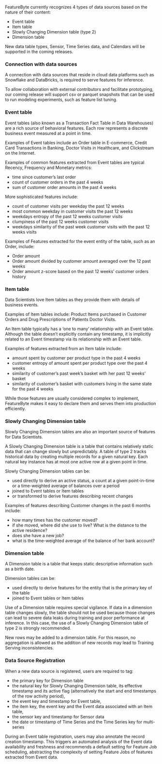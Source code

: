FeatureByte currently recognizes 4 types of data sources based on the nature of their content:

* Event table
* Item table
* Slowly Changing Dimension table (type 2)
* Dimension table

New data table types,  Sensor, Time Series data, and Calendars will be supported in the coming releases.

### Connection with data sources
A connection with data sources that reside in cloud data platforms such as Snowflake and DataBricks, is required to serve features for inference.

To allow collaboration with external contributors and facilitate prototyping, our coming release will support csv or parquet snapshots that can be used to run modeling experiments, such as feature list tuning.


### Event table
Event tables (also known as a Transaction Fact Table in Data Warehouses) are a rich source of behavioral features. Each row represents a discrete business event measured at a point in time.

Examples of Event tables include an Order table in E-commerce, Credit Card Transactions in Banking, Doctor Visits in Healthcare, and Clickstream on the Internet.

Examples of common features extracted from Event tables are typical Recency, Frequency and Monetary metrics:

* time since customer’s last order
* count of customer orders in the past 4 weeks
* sum of customer order amounts in the past 4 weeks

More sophisticated features include:

* count of customer visits per weekday the past 12 weeks
* most common weekday in customer visits the past 12 weeks
* weekdays entropy of the past 12 weeks customer visits
* clumpiness of the past 12 weeks customer visits
* weekdays similarity of the past week customer visits with the past 12 weeks visits

Examples of Features extracted for the event entity of the table, such as an Order, include:

* Order amount
* Order amount divided by customer amount averaged over the 12 past weeks
* Order amount z-score based on the past 12 weeks’ customer orders history

### Item table
Data Scientists love Item tables as they provide them with details of business events.

Examples of Item tables include: Product Items purchased in Customer Orders and Drug Prescriptions of Patients Doctor Visits.

An Item table typically has a ‘one to many’ relationship with an Event table. Although the table doesn’t explicitly contain any timestamp, it is implicitly related to an Event timestamp via its relationship with an Event table.

Examples of features extracted from an Item table include:

* amount spent by customer per product type in the past 4 weeks
* customer entropy of amount spent per product type over the past 4 weeks
* similarity of customer’s past week’s basket with her past 12 weeks’ basket
* similarity of customer’s basket with customers living in the same state for the past 4 weeks

While those features are usually considered complex to implement, FeatureByte makes it easy to declare them and serves them into production efficiently.

### Slowly Changing Dimension table
Slowly Changing Dimension tables are also an important source of features for Data Scientists.

A Slowly Changing Dimension table is a table that contains relatively static data that can change slowly but unpredictably. A table of type 2 tracks historical data by creating multiple records for a given natural key. Each natural key instance has at most one active row at a given point in time.

Slowly Changing Dimension tables can be:

* used directly to derive an active status, a count at a given point-in-time or a time-weighted average of balances over a period
* joined to Event tables or Item tables
* or transformed to derive features describing recent changes

Examples of features describing Customer changes in the past 6 months include:

* how many times has the customer moved?
* if she moved, where did she use to live? What is the distance to the active residence?
* does she have a new job?
* what is the time-weighted average of the balance of her bank account?

### Dimension table
A Dimension table is a table that keeps static descriptive information such as a birth date.

Dimension tables can be:

* used directly to derive features for the entity that is the primary key of the table
* joined to Event tables or Item tables

Use of a Dimension table requires special vigilance. If data in a dimension table changes slowly, the table should not be used because those changes can lead to severe data leaks during training and poor performance at inference. In this case, the use of a Slowly Changing Dimension table of type 2 is strongly recommended.

New rows may be added to a dimension table. For this reason, no aggregation is allowed as the addition of new records may lead to Training Serving inconsistencies.

### Data Source Registration
When a new data source is registered, users are required to tag:

* the primary key for Dimension table
* the natural key for Slowly Changing Dimension table, its effective timestamp and its active flag (alternatively the start and end timestamps of the row activity period),
* the event key and timestamp for Event table,
* the item key, the event key and the Event data associated with an Item table,
* the sensor key and timestamp for Sensor data
* the date or timestamp of Time Series and the Time Series key for multi-series 

During an Event table registration, users may also annotate the record creation timestamp. This triggers an automated analysis of the Event data availability and freshness and recommends a default setting for Feature Job scheduling, abstracting the complexity of setting Feature Jobs of features extracted from Event data.
